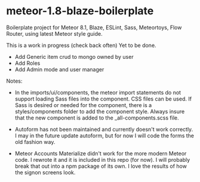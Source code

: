 # meteor-1.8-blaze-boilerplate
Boilerplate project for Meteor 8.1, Blaze, ESLint, Sass, Meteortoys, Flow Router, using latest Meteor style guide.

This is a work in progress (check back often)
Yet to be done.
* Add Generic item crud to mongo owned by user
* Add Roles
* Add Admin mode and user manager

Notes:
* In the imports/ui/components, the meteor import statements do not support loading Sass files into the component.  CSS files can be used.  If Sass is desired or needed for the component, there is a styles/components folder to add the component style.  Always insure that the new component is added to the _all-components.scss file.

* Autoform has not been maintained and currently doesn't work correctly.  I may in the future update autoform, but for now I will code the forms the old fashion way.

* Meteor Accounts Materialize didn't work for the more modern Meteor code.  I rewrote it and it is included in this repo (for now).  I will probably break that out into a npm package of its own.  I love the results of how the signon screens look.
